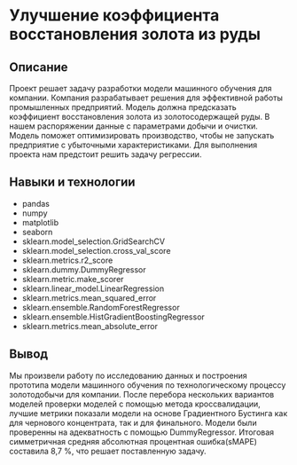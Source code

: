 # Улучшение коэффициента восстановления золота из руды

## Описание

Проект решает задачу разработки модели машинного обучения для компании. Компания разрабатывает решения для эффективной работы промышленных предприятий. Модель должна предсказать коэффициент восстановления золота из золотосодержащей руды. В нашем распоряжении данные с параметрами добычи и очистки. Модель поможет оптимизировать производство, чтобы не запускать предприятие с убыточными характеристиками. Для выполнения проекта нам предстоит решить задачу регрессии.

## Навыки и технологии

- pandas
- numpy
- matplotlib
- seaborn
- sklearn.model_selection.GridSearchCV
- sklearn.model_selection.cross_val_score
- sklearn.metrics.r2_score
- sklearn.dummy.DummyRegressor
- sklearn.metric.make_scorer
- sklearn.linear_model.LinearRegression
- sklearn.metrics.mean_squared_error
- sklearn.ensemble.RandomForestRegressor
- sklearn.ensemble.HistGradientBoostingRegressor
- sklearn.metrics.mean_absolute_error

## Вывод

Мы произвели работу по исследованию данных и построения прототипа модели машинного обучения по технологическому процессу золотодобычи для компании. После перебора нескольких вариантов моделей проверки моделей с помощью метода кроссвалидации, лучшие метрики показали модели на основе Градиентного Бустинга как для чернового концентрата, так и для финального. Модели были проверенны на адекватность с помощью DummyRegressor. Итоговая симметричная средняя абсолютная процентная ошибка(sMAPE) составила 8,7 %, что решает поставленную задачу.
